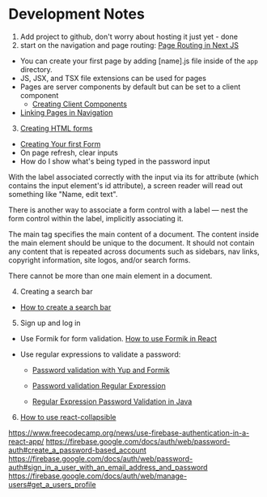 # Development Notes

1. Add project to github, don't worry about hosting it just yet - done
2. start on the navigation and page routing: [Page Routing in Next JS](https://nextjs.org/docs/app/building-your-application/routing/linking-and-navigating)

- You can create your first page by adding [name].js file inside of the `app` directory.
- JS, JSX, and TSX file extensions can be used for pages
- Pages are server components by default but can be set to a client component
  - [Creating Client Components](https://nextjs.org/docs/app/building-your-application/rendering/client-components)
- [Linking Pages in Navigation](https://nextjs.org/docs/pages/building-your-application/routing/linking-and-navigating)

3. [Creating HTML forms](https://developer.mozilla.org/en-US/docs/Learn/Forms)

- [Creating Your first Form](https://developer.mozilla.org/en-US/docs/Learn/Forms/Your_first_form)
- On page refresh, clear inputs
- How do I show what's being typed in the password input

With the label associated correctly with the input via its for attribute (which contains the input element's id attribute), a screen reader will read out something like "Name, edit text".

There is another way to associate a form control with a label — nest the form control within the label, implicitly associating it.

The main tag specifies the main content of a document. The content inside the main element should be unique to the document. It should not contain any content that is repeated across documents such as sidebars, nav links, copyright information, site logos, and/or search forms.

There cannot be more than one main element in a document.

4. Creating a search bar

- [How to create a search bar](https://www.maketechstuff.com/2023/02/create-search-bar-design.html)

5. Sign up and log in

- Use Formik for form validation. [How to use Formik in React](https://youtu.be/5QJQeqCUoFE?si=MVPy7_GFmJY7wZsl)
- Use regular expressions to validate a password:

  - [Password validation with Yup and Formik](https://stackoverflow.com/questions/49502436/password-validation-with-yup-and-formik)

  - [Password validation Regular Expression](https://stackoverflow.com/questions/2370015/regular-expression-for-password-validation)

  - [Regular Expression Password Validation in Java](https://www.geeksforgeeks.org/how-to-validate-a-password-using-regular-expressions-in-java/)


6. [How to use react-collapsible](https://blog.logrocket.com/create-collapsible-react-components-react-collapsed/)

https://www.freecodecamp.org/news/use-firebase-authentication-in-a-react-app/
https://firebase.google.com/docs/auth/web/password-auth#create_a_password-based_account
https://firebase.google.com/docs/auth/web/password-auth#sign_in_a_user_with_an_email_address_and_password
https://firebase.google.com/docs/auth/web/manage-users#get_a_users_profile
